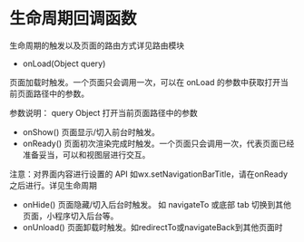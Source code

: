 # 生命周期回调函数

生命周期的触发以及页面的路由方式详见路由模块

- onLoad(Object query)

页面加载时触发。一个页面只会调用一次，可以在 onLoad 的参数中获取打开当前页面路径中的参数。

参数说明： query Object 打开当前页面路径中的参数

- onShow() 页面显示/切入前台时触发。
- onReady() 页面初次渲染完成时触发。一个页面只会调用一次，代表页面已经准备妥当，可以和视图层进行交互。

注意：对界面内容进行设置的 API 如wx.setNavigationBarTitle，请在onReady之后进行。详见生命周期

- onHide() 页面隐藏/切入后台时触发。 如 navigateTo 或底部 tab 切换到其他页面，小程序切入后台等。
- onUnload() 页面卸载时触发。如redirectTo或navigateBack到其他页面时


  